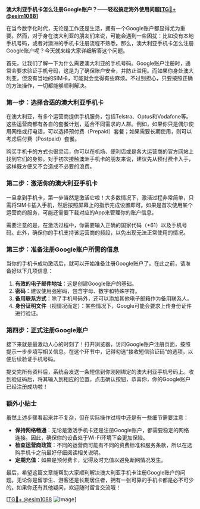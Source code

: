 **澳大利亚手机卡怎么注册Google账户？——轻松搞定海外使用问题[[TG💪+ @esim1088](https://t.me/s/esim1088)]**

在当今数字化时代，无论是工作还是生活，拥有一个Google账户都显得尤为重要。然而，对于身在澳大利亚的朋友们来说，可能会遇到一些困扰：比如没有本地手机号码，或者对澳洲的手机卡注册流程不熟悉。那么，澳大利亚手机卡怎么注册Google账户呢？今天就来给大家详细解答这个问题。

首先，让我们了解一下为什么需要澳大利亚的手机号码。Google账户注册时，通常会要求验证手机号码，这是为了确保账户安全，并防止滥用。而如果你身处澳大利亚，但没有当地的SIM卡，可能就会觉得有些麻烦。不过别担心，只要按照正确的方法操作，一切都能够顺利解决。

### 第一步：选择合适的澳大利亚手机卡

在澳大利亚，有多个运营商提供手机服务，包括Telstra、Optus和Vodafone等。这些运营商都有各自的套餐计划，适合不同需求的人群。例如，如果你只是偶尔使用网络或打电话，可以选择预付费（Prepaid）套餐；如果需要长期使用，则可以考虑后付费（Postpaid）套餐。

购买手机卡的方式也很灵活，你可以在机场、便利店或是各大运营商的官方网站上找到它们的身影。对于初次接触澳洲手机卡的朋友来说，建议先从预付费卡入手，这样既方便又不会造成不必要的浪费。

### 第二步：激活你的澳大利亚手机卡

一旦拿到手机卡，第一步当然是激活它啦！大多数情况下，激活过程非常简单，只需将SIM卡插入手机，然后按照屏幕上的指示完成设置即可。如果是首次使用某个运营商的服务，可能还需要下载对应的App来管理你的账户信息。

需要注意的是，在激活过程中，你需要输入正确的国家代码（+61）以及手机号码。此外，确保你的手机支持该运营商的频段，以免出现无法正常使用的情况。

### 第三步：准备注册Google账户所需的信息

当你的手机卡成功激活后，就可以开始准备注册Google账户了。在此之前，请准备好以下几项信息：

1. **有效的电子邮件地址**：这是创建Google账户的基础。
2. **密码**：建议使用强密码，包含字母、数字和特殊字符。
3. **备用联系方式**：除了手机号码外，还可以添加其他电子邮箱作为备用联系人。
4. **身份证明文件**（视情况而定）：某些情况下，Google可能会要求上传身份证件进行验证。

### 第四步：正式注册Google账户

接下来就是最激动人心的时刻了！打开浏览器，访问Google账户注册页面，按照提示一步步填写相关信息。在这个环节中，记得勾选“接收短信验证码”的选项，以便后续验证手机号码。

提交完所有资料后，系统会发送一条短信到你刚刚绑定的澳大利亚手机号码上。收到验证码后，将其输入到相应的位置，点击确认按钮，恭喜你，你的Google账户已经注册成功啦！

### 额外小贴士

虽然上述步骤看起来并不复杂，但在实际操作过程中还是有一些细节需要注意：

- **保持网络畅通**：无论是激活手机卡还是注册Google账户，都需要稳定的网络连接。因此，确保你的设备处于Wi-Fi环境下会更加保险。
- **检查运营商政策**：不同的运营商可能有不同的资费标准和服务条款，所以在选购手机卡之前最好仔细阅读相关说明。
- **定期充值**：如果是预付费卡，记得及时充值以避免断网情况发生。

最后，希望这篇文章能帮助大家顺利解决澳大利亚手机卡注册Google账户的问题。无论你是留学生、游客还是长期居住者，拥有一张可靠的手机卡都是必不可少的。如果你还有其他疑问，欢迎随时留言交流哦！

[[TG💪+ @esim1088](https://t.me/s/esim1088) ![Image](https://i.postimg.cc/4NQfJmqS/Snipaste-2025-05-13-00-14-12.png)]